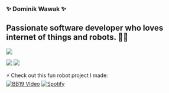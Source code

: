 ### ✨ Dominik Wawak ✨

## Passionate software developer who loves internet of things and robots. 🦾🤖

![](https://komarev.com/ghpvc/?username=DominikWawak&color=blueviolet)

<div>
 <img src="https://github-readme-stats.vercel.app/api?username=DominikWawak&&show_icons=true&title_color=ffffff&icon_color=bb2acf&text_color=daf7dc&bg_color=151515">

<img src= "https://github-readme-stats.vercel.app/api/top-langs/?username=DominikWawak&show_icons=true&title_color=ffffff&icon_color=bb2acf&text_color=daf7dc&bg_color=151515&layout=compact)">
</div>

⚡ Check out this fun robot project I made:   
[![BB19 VIdeo ](https://img.youtube.com/vi/W9i1spe7n34/0.jpg)](https://www.youtube.com/watch?v=W9i1spe7n34) [![Spotify](https://spotify-github-readme.vercel.app/api/spotify)](https://open.spotify.com/episode/61tX0RWas4EQ5HqZOBf8DK)


<!--
**DominikWawak/DominikWawak** is a ✨ _special_ ✨ repository because its `README.md ` (this file) appears on your GitHub profile.

Here are some ideas to get you started:

- 🔭 I’m currently working on ...
- 🌱 I’m currently learning ...
- 👯 I’m looking to collaborate on ...
- 🤔 I’m looking for help with ...
- 💬 Ask me about ...
- 📫 How to reach me: ...
- 😄 Pronouns: ...
- ⚡ Fun fact: ...
-->



